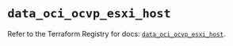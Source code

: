 # `data_oci_ocvp_esxi_host`

Refer to the Terraform Registry for docs: [`data_oci_ocvp_esxi_host`](https://registry.terraform.io/providers/oracle/oci/7.19.0/docs/data-sources/ocvp_esxi_host).
